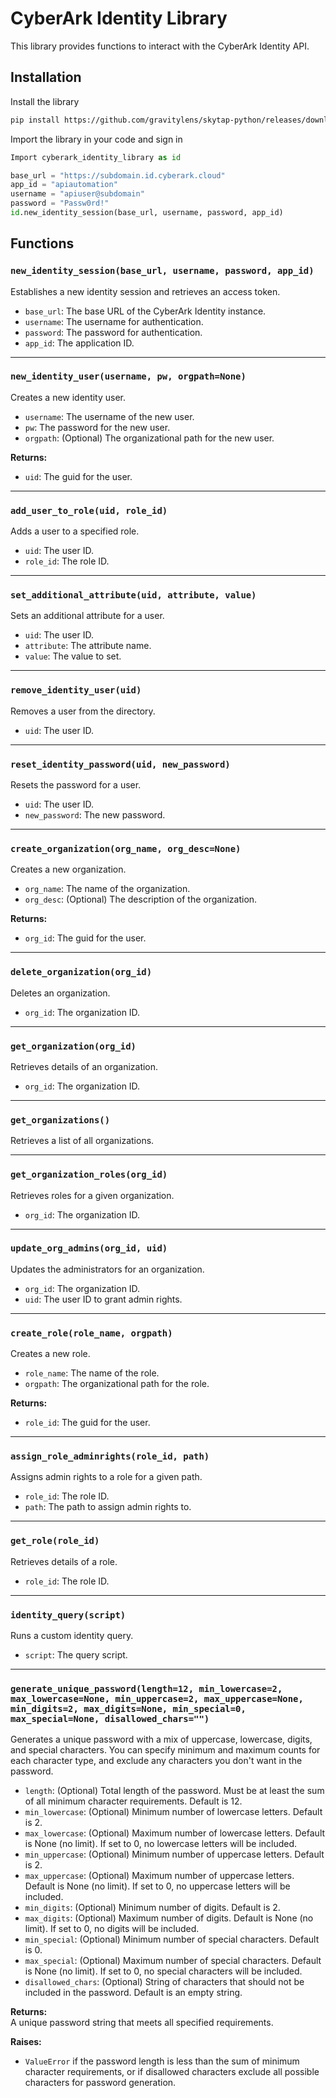 # CyberArk Identity Library

This library provides functions to interact with the CyberArk Identity API.

## Installation
Install the library
```bash
pip install https://github.com/gravitylens/skytap-python/releases/download/v0.1.1-alpha/skytap-0.1.1-py3-none-any.whl
```

Import the library in your code and sign in
```python
Import cyberark_identity_library as id

base_url = "https://subdomain.id.cyberark.cloud"
app_id = "apiautomation"
username = "apiuser@subdomain"
password = "Passw0rd!"
id.new_identity_session(base_url, username, password, app_id)
```

## Functions

### `new_identity_session(base_url, username, password, app_id)`
Establishes a new identity session and retrieves an access token.

- `base_url`: The base URL of the CyberArk Identity instance.
- `username`: The username for authentication.
- `password`: The password for authentication.
- `app_id`: The application ID.

---

### `new_identity_user(username, pw, orgpath=None)`
Creates a new identity user.

- `username`: The username of the new user.
- `pw`: The password for the new user.
- `orgpath`: (Optional) The organizational path for the new user.

**Returns:**
- `uid`: The guid for the user.

---

### `add_user_to_role(uid, role_id)`
Adds a user to a specified role.

- `uid`: The user ID.
- `role_id`: The role ID.

---

### `set_additional_attribute(uid, attribute, value)`
Sets an additional attribute for a user.

- `uid`: The user ID.
- `attribute`: The attribute name.
- `value`: The value to set.

---

### `remove_identity_user(uid)`
Removes a user from the directory.

- `uid`: The user ID.

---

### `reset_identity_password(uid, new_password)`
Resets the password for a user.

- `uid`: The user ID.
- `new_password`: The new password.

---

### `create_organization(org_name, org_desc=None)`
Creates a new organization.

- `org_name`: The name of the organization.
- `org_desc`: (Optional) The description of the organization.

**Returns:**
- `org_id`: The guid for the user.
---

### `delete_organization(org_id)`
Deletes an organization.

- `org_id`: The organization ID.

---

### `get_organization(org_id)`
Retrieves details of an organization.

- `org_id`: The organization ID.

---

### `get_organizations()`
Retrieves a list of all organizations.

---

### `get_organization_roles(org_id)`
Retrieves roles for a given organization.

- `org_id`: The organization ID.

---

### `update_org_admins(org_id, uid)`
Updates the administrators for an organization.

- `org_id`: The organization ID.
- `uid`: The user ID to grant admin rights.

---

### `create_role(role_name, orgpath)`
Creates a new role.

- `role_name`: The name of the role.
- `orgpath`: The organizational path for the role.

**Returns:**
- `role_id`: The guid for the user.
---

### `assign_role_adminrights(role_id, path)`
Assigns admin rights to a role for a given path.

- `role_id`: The role ID.
- `path`: The path to assign admin rights to.

---

### `get_role(role_id)`
Retrieves details of a role.

- `role_id`: The role ID.

---

### `identity_query(script)`
Runs a custom identity query.

- `script`: The query script.

---

### `generate_unique_password(length=12, min_lowercase=2, max_lowercase=None, min_uppercase=2, max_uppercase=None, min_digits=2, max_digits=None, min_special=0, max_special=None, disallowed_chars="")`
Generates a unique password with a mix of uppercase, lowercase, digits, and special characters. You can specify minimum and maximum counts for each character type, and exclude any characters you don't want in the password.

- `length`: (Optional) Total length of the password. Must be at least the sum of all minimum character requirements. Default is 12.
- `min_lowercase`: (Optional) Minimum number of lowercase letters. Default is 2.
- `max_lowercase`: (Optional) Maximum number of lowercase letters. Default is None (no limit). If set to 0, no lowercase letters will be included.
- `min_uppercase`: (Optional) Minimum number of uppercase letters. Default is 2.
- `max_uppercase`: (Optional) Maximum number of uppercase letters. Default is None (no limit). If set to 0, no uppercase letters will be included.
- `min_digits`: (Optional) Minimum number of digits. Default is 2.
- `max_digits`: (Optional) Maximum number of digits. Default is None (no limit). If set to 0, no digits will be included.
- `min_special`: (Optional) Minimum number of special characters. Default is 0.
- `max_special`: (Optional) Maximum number of special characters. Default is None (no limit). If set to 0, no special characters will be included.
- `disallowed_chars`: (Optional) String of characters that should not be included in the password. Default is an empty string.

**Returns:**  
A unique password string that meets all specified requirements.

**Raises:**  
- `ValueError` if the password length is less than the sum of minimum character requirements, or if disallowed characters exclude all possible characters for password generation.

